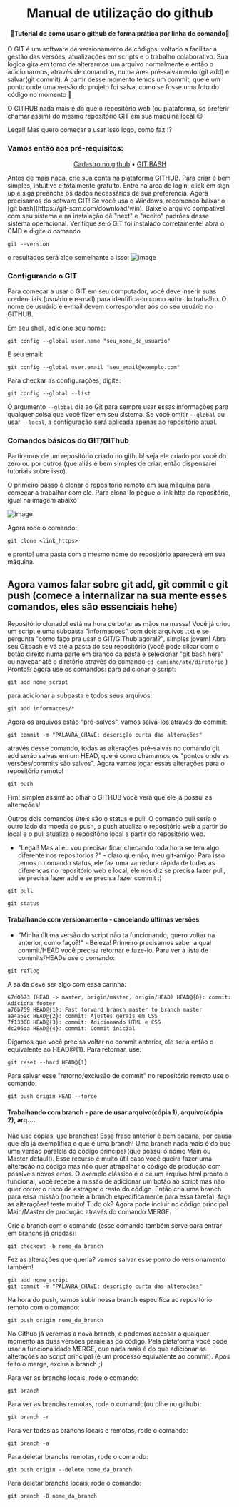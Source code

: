 <h1 align="center">Manual de utilização do github</h1> 
<h4 align="center">🚀Tutorial de como usar o github de forma prática por linha de comando🚀</h4>

<p> 
O GIT é um software de versionamento de códigos, voltado a facilitar a gestão das versões, atualizações em scripts e o trabalho colaborativo.
	Sua lógica gira em torno de alterarmos um arquivo normalmente e então o adicionarmos, através de comandos, numa área pré-salvamento (git add) e salvar(git commit). A partir desse momento temos um commit, que é um ponto onde uma versão do projeto foi salva, como se fosse uma foto do código no momento 📸
  
  O GITHUB nada mais é do que o repositório web (ou plataforma, se preferir chamar assim) do mesmo repositório GIT em sua máquina local 😉
  
  Legal! Mas quero começar a usar isso logo, como faz !?
</p>

<h3>Vamos então aos pré-requisitos: </h3>
<p align="center">
 <a href="#cadastro_no_github">Cadastro no github</a> •
 <a href="#git_bash">GIT BASH</a>
</p>

<p>
   Antes de mais nada, crie sua conta na plataforma GITHUB. Para criar é bem simples, intuitivo e totalmente gratuito. Entre na área de login, click em sign up e siga preencha os dados necessários de sua preferencia.
   Agora precisamos do sotware GIT! Se você usa o Windows, recomendo baixar o [git bash](https://git-scm.com/download/win). Baixe o arquivo compatível com seu sistema e na instalação dê "next" e "aceito" padrões desse sistema operacional.
  Verifique se o GIT foi instalado corretamente! abra o CMD e digite o comando
  
```
git --version
```
 o resultados será algo semelhante a isso:
 ![image](https://user-images.githubusercontent.com/57183317/118011509-7fd92b00-b326-11eb-808a-db4adaeafd26.png)
 </p>
 
<h3>Configurando o GIT </h3>
<p>
	Para começar a usar o GIT em seu computador, você deve inserir suas credenciais (usuário e e-mail) para identifica-lo como autor do trabalho. O nome de usuário e e-mail devem corresponder aos do seu usuário no GITHUB.
	
Em seu shell, adicione seu nome:
```
git config --global user.name "seu_nome_de_usuario"
```
E seu email:
```
git config --global user.email "seu_email@exemplo.com"
```
Para checkar as configurações, digite:
```
git config --global --list
```

O argumento `--global` diz ao Git para sempre usar essas informações para qualquer coisa que você fizer em seu sistema. Se você omitir `--global` ou usar `--local`, a configuração será aplicada apenas ao repositório atual.
</p>

<h3>Comandos básicos do GIT/GIThub </h3>
<p>
Partiremos de um repositório criado no github! seja ele criado por você do zero ou por outros (que aliás é bem simples de criar, então dispensarei tutoriais sobre isso).

O primeiro passo é clonar o repositório remoto em sua máquina para começar a trabalhar com ele. Para clona-lo pegue o link http do repositório, igual na imagem abaixo

![image](https://user-images.githubusercontent.com/57183317/118031490-fa14aa00-b33c-11eb-828b-1f2e0fa532dd.png)

Agora rode o comando:
```
git clone <link_https>
```
e pronto! uma pasta com o mesmo nome do repositório aparecerá em sua máquina.

## Agora vamos falar sobre git add, git commit e git push (comece a internalizar na sua mente esses comandos, eles são essenciais hehe)

Repositório clonado! está na hora de botar as mãos na massa! Você já criou um script e uma subpasta "informacoes" com dois arquivos .txt e se pergunta "como faço pra usar o GIT/GIThub agora!?", simples jovem!
Abra seu Gitbash e vá até a pasta do seu repositório (você pode clicar com o botão direito numa parte em branco da pasta e selecionar "git bash here" ou navegar até o diretório através do comando `cd caminho/até/diretorio` )
Pronto!? agora use os comandos:
para adicionar o script:
```
git add nome_script
```
para adicionar a subpasta e todos seus arquivos:
```
git add informacoes/*
```
Agora os arquivos estão "pré-salvos", vamos salvá-los através do commit:

```
git commit -m "PALAVRA_CHAVE: descrição curta das alterações"
```
através desse comando, todas as alterações pré-salvas no comando git add serão salvas em um HEAD, que é como chamamos os "pontos onde as versões/commits são salvos". Agora vamos jogar essas alterações para o repositório remoto!

```
git push
```
Fim! simples assim! ao olhar o GITHUB você verá que ele já possui as alterações!

Outros dois comandos úteis são o status e pull. O comando pull seria o outro lado da moeda do push, o push atualiza o repositório web a partir do local e o pull atualiza o repositório local a partir do repositório web. 
- "Legal! Mas aí eu vou precisar ficar checando toda hora se tem algo diferente nos repositórios ?" -  claro que não, meu git-amigo! Para isso temos o comando status, ele faz uma varredura rápida de todas as diferenças no repositório web e local, ele nos diz se precisa fazer pull, se precisa fazer add e se precisa fazer commit :)
```
git pull
```
```
git status
```

#### Trabalhando com versionamento - cancelando últimas versões

- "Minha última versão do script não ta funcionando, quero voltar na anterior, como faço?!" - Beleza! Primeiro precisamos saber a qual commit/HEAD você precisa retornar e faze-lo.
Para ver a lista de commits/HEADs use o comando:
```
git reflog
```
A saída deve ser algo com essa carinha:

```
67d0673 (HEAD -> master, origin/master, origin/HEAD) HEAD@{0}: commit: Adiciona footer
a76b759 HEAD@{1}: Fast forward branch master to branch master
aa4a59c HEAD@{2}: commit: Ajustes gerais em CSS
7f13308 HEAD@{3}: commit: Adicionando HTML e CSS
dc206da HEAD@{4}: commit: Commit inicial
```

Digamos que você precisa voltar no commit anterior, ele seria então o equivalente ao HEAD@{1}. Para retornar, use:
```
git reset --hard HEAD@{1}
```

Para salvar esse "retorno/exclusão de commit" no repositório remoto use o comando:
```
git push origin HEAD --force
```

#### Trabalhando com branch - pare de usar arquivo(cópia 1), arquivo(cópia 2), arq....

Não use cópias, use branches! Essa frase anterior é bem bacana, por causa que ela já exemplifica o que é uma branch! Uma branch nada mais é do que uma versão paralela do código principal (que possui o nome Main ou Master default). Esse recurso é muito útil caso você queira fazer uma alteração no código mas não quer atrapalhar o código de produção com possíveis novos erros.
O exemplo clássico é o de um arquivo html pronto e funcional, você recebe a missão de adicionar um botão ao script mas não quer correr o risco de estragar o resto do código. Então cria uma branch para essa missão (nomeie a branch especificamente para essa tarefa), faça as alterações! teste muito! Tudo ok? Agora pode incluir no código principal Main/Master de produção através do comando MERGE.

Crie a branch com o comando (esse comando também serve para entrar em branchs já criadas):
```
git checkout -b nome_da_branch
```
Fez as alterações que queria? vamos salvar esse ponto do versionamento também!
```
git add nome_script
git commit -m "PALAVRA_CHAVE: descrição curta das alterações"
```
Na hora do push, vamos subir nossa branch específica ao repositório remoto com o comando:
```
git push origin nome_da_branch
```
No Github já veremos a nova branch, e podemos acessar a qualquer momento as duas versões paralelas do código. Pela plataforma você pode usar a funcionalidade MERGE, que nada mais é do que adicionar as alterações ao script principal (é um processo equivalente ao commit). Após feito o merge, exclua a branch ;)

Para ver as branchs locais, rode o comando:
```
git branch
```

Para ver as branchs remotas, rode o comando(ou olhe no github):
```
git branch -r
```

Para ver todas as branchs locais e remotas, rode o comando:
```
git branch -a
```

Para deletar branchs remotas, rode o comando:
```
git push origin --delete nome_da_branch
```

Para deletar branchs locais, rode o comando:
```
git branch -D nome_da_branch
```

</p>
